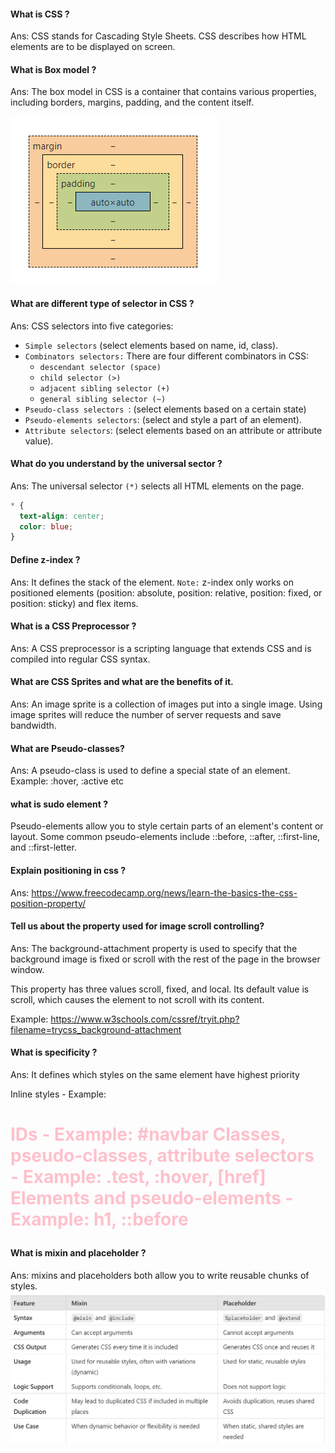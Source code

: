 #### What is CSS ?

Ans: CSS stands for Cascading Style Sheets. CSS describes how HTML elements are to be displayed on screen.

#### What is Box model ?

Ans: The box model in CSS is a container that contains various properties, including borders, margins, padding, and the content itself.

![alt text](image.png)

#### What are different type of selector in CSS ?

Ans: CSS selectors into five categories:

- `Simple selectors` (select elements based on name, id, class).
- `Combinators selectors:`
  There are four different combinators in CSS:
  - `descendant selector (space)`
  - `child selector (>)`
  - `adjacent sibling selector (+)`
  - `general sibling selector (~)`
- `Pseudo-class selectors `: (select elements based on a certain state)
- `Pseudo-elements selectors`: (select and style a part of an element).
- `Attribute selectors`: (select elements based on an attribute or attribute value).

#### What do you understand by the universal sector ?

Ans: The universal selector `(*)` selects all HTML elements on the page.

```css
* {
  text-align: center;
  color: blue;
}
```

#### Define z-index ?

Ans: It defines the stack of the element.
`Note:` z-index only works on positioned elements (position: absolute, position: relative, position: fixed, or position: sticky) and flex items.

#### What is a CSS Preprocessor ?

Ans: A CSS preprocessor is a scripting language that extends CSS and is compiled into regular CSS syntax.

#### What are CSS Sprites and what are the benefits of it.

Ans: An image sprite is a collection of images put into a single image. Using image sprites will reduce the number of server requests and save bandwidth.

#### What are Pseudo-classes?

Ans: A pseudo-class is used to define a special state of an element.
Example: :hover, :active etc

#### what is sudo element ?

Pseudo-elements allow you to style certain parts of an element's content or layout.
Some common pseudo-elements include ::before, ::after, ::first-line, and ::first-letter.

#### Explain positioning in css ?

Ans: https://www.freecodecamp.org/news/learn-the-basics-the-css-position-property/

#### Tell us about the property used for image scroll controlling?

Ans: The background-attachment property is used to specify that the background image is fixed or scroll with the rest of the page in the browser window.

This property has three values scroll, fixed, and local. Its default value is scroll, which causes the element to not scroll with its content.

Example:
https://www.w3schools.com/cssref/tryit.php?filename=trycss_background-attachment

#### What is specificity ?

Ans: It defines which styles on the same element have highest priority

Inline styles - Example: <h1 style="color: pink;">
IDs - Example: #navbar
Classes, pseudo-classes, attribute selectors - Example: .test, :hover, [href]
Elements and pseudo-elements - Example: h1, ::before

#### What is mixin and placeholder ?

Ans: mixins and placeholders both allow you to write reusable chunks of styles.
![alt text](image-1.png)
